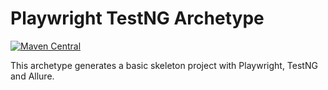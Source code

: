 # Playwright TestNG Archetype

[![Maven Central](https://img.shields.io/maven-central/v/io.testsmith/playwright-testng-archetype.svg?maxAge=86400)](https://mvnrepository.com/artifact/io.testsmith/playwright-testng-archetype)

This archetype generates a basic skeleton project with Playwright, TestNG and Allure.
